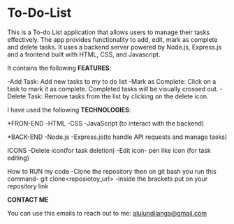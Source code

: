 # To-Do-List

This is a To-do List application that allows users to manage their tasks effectively.
The app provides functionality to add, edit, mark as complete and delete tasks.
It uses a backend server powered by Node.js, Express.js and a frontend built with HTML, CSS, and Javascript.

It contains the following **FEATURES**:

-Add Task: Add new tasks to my to do list
-Mark as Complete: Click on a task to mark it as complete. Completed tasks will be visually crossed out.
-Delete Task: Remove tasks from the list by clicking on the delete icon.


I have used the following **TECHNOLOGIES**:

*FRON-END
-HTML
-CSS 
-JavaScript (to interact with the backend)

*BACK-END
-Node.js
-Express.js(to handle API requests and manage tasks)

ICONS
-Delete icon(for task deletion)
-Edit icon- pen like icon (for task editing)

How to RUN my code
-Clone the repository then on git bash you run this command- git clone<reposiotoy_url>
-inside the brackets put on your repository link

**CONTACT ME**

You can use this emails to reach out to me: alulundilanga@gmail.com